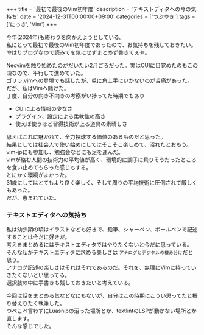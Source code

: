 +++
title = '最初で最後のVim初年度'
description = 'テキストディタへの今の気持ち'
date = '2024-12-31T00:00:00+09:00'
categories = ['つぶやき']
tags = ['にっき', 'Vim']
+++

今年(2024年)も終わりを向かえようとしている。  
私にとって最初で最後のVim初年度であったので、お気持ちを残しておきたい。  
やはりブログなので読みてを気にせずまとめず書きてぇや。  

Neovimを触り始めたのがだいたい2月ごろだった。実はCUIに目覚めたのもこの頃なので、平行して進めていた。  
ゴリラ.vimへの登壇でも話したが、兎に角上手にいかないのが苦痛があった。  
だが、私はVimへ賭けた。  
丁度、自分の向き不向きの考察がい捗ってた時期でもあり  

- CUIによる情報の少なさ
- プラグイン、設定による柔軟性の高さ
- 使えば使うほど習得技術が上る道具の素晴しさ

思えばこれに魅かれて、全力投球する価値のあるものだと思った。  
結果としては社会人で使い始めにしてはそこそこ楽しめて、沼れたとおもう。  
vim-jpにも参加し、勉強会などにも足を運んだ。  
vimが絡む人間の技術力の平均値が高く、環境的に調子に乗りそうだったところを食い止めてもらった感じもする。  
とにかく環境がよかった。  
31歳にしてはとてもより良く楽しく、そして周りの平均技術に圧倒されて厳しくもあった。  
だが、恵まれていた。  

### テキストエディタへの気持ち
私は幼少期の頃はイラストなども好きで、鉛筆、シャーペン、ボールペンで記述することは今だに好きだ。  
考えをまとめるにはテキストエディタではやりたくないと今だに思っている。  
そんな私がテキストエディタに求める美しさは `アナログとデジタルの棲み分け`だと思う。  
アナログ記述の楽しさはそれはそれであるのだ。それを、無理にVimに持っていきたくないとい思ってる。   
選択肢の中に手書きも残しておきたいと考えている。  

今回は話をまとめる気などなにもないが、自分はこの時期にこうい思ってたと振り替えりたく執筆した。  
つべこべ言わずにLuasnipの沼った場所とか、textlintのLSPが動かない場所とか直します。  
そんな感じでした。
